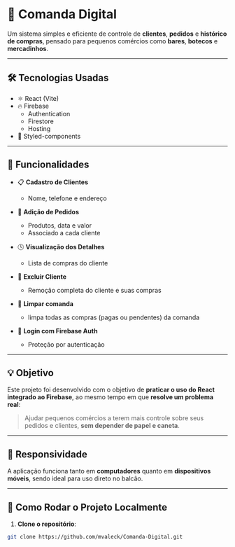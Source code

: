 # 🧾 Comanda Digital

Um sistema simples e eficiente de controle de **clientes**, **pedidos** e **histórico de compras**, pensado para pequenos comércios como **bares**, **botecos** e **mercadinhos**.

---

## 🛠️ Tecnologias Usadas

- ⚛️ React (Vite)
- 🔥 Firebase
  - Authentication
  - Firestore
  - Hosting
- 💅 Styled-components

---

## 🚀 Funcionalidades

- 📋 **Cadastro de Clientes**
  - Nome, telefone e endereço

- 🍻 **Adição de Pedidos**
  - Produtos, data e valor
  - Associado a cada cliente

- 🕓 **Visualização dos Detalhes**
  - Lista de compras do cliente

- 🧹 **Excluir Cliente**
  - Remoção completa do cliente e suas compras
- 🧹 **Limpar comanda**
   - limpa todas as compras (pagas ou pendentes) da comanda

- 🔐 **Login com Firebase Auth**
  - Proteção por autenticação

---

## 💡 Objetivo

Este projeto foi desenvolvido com o objetivo de **praticar o uso do React integrado ao Firebase**, ao mesmo tempo em que **resolve um problema real**:  
> Ajudar pequenos comércios a terem mais controle sobre seus pedidos e clientes, **sem depender de papel e caneta**.

---

## 📱 Responsividade

A aplicação funciona tanto em **computadores** quanto em **dispositivos móveis**, sendo ideal para uso direto no balcão.

---

## 🔧 Como Rodar o Projeto Localmente

1. **Clone o repositório**:

```bash
git clone https://github.com/mvaleck/Comanda-Digital.git
